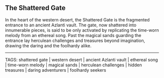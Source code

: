## The Shattered Gate

In the heart of the western desert, the Shattered Gate is the fragmented entrance to an ancient Azlanti vault. The gate, now shattered into innumerable pieces, is said to be only activated by replicating the time-worn melody from an ethereal song. Past the magical sands guarding the entrance lay herculean challenges and treasures beyond imagination, drawing the daring and the foolhardy alike.


---
TAGS: shattered gate | western desert | ancient Azlanti vault | ethereal song | time-worn melody | magical sands | herculean challenges | hidden treasures | daring adventurers | foolhardy seekers

